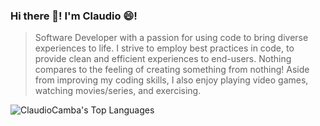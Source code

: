 ### Hi there 👋! I'm Claudio 😄!    

> Software Developer with a passion for using code to bring diverse experiences to life. I strive to employ best practices in code, to provide clean and efficient experiences to end-users. Nothing compares to the feeling of creating something from nothing! Aside from improving my coding skills, I also enjoy playing video games, watching movies/series, and exercising.

![ClaudioCamba's Top Languages](https://github-readme-stats.vercel.app/api/top-langs/?username=ClaudioCamba&theme=vision-friendly-dark&show_icons=true&hide_border=true&layout=compact)




<!--
**ClaudioCamba/ClaudioCamba** is a ✨ _special_ ✨ repository because its `README.md` (this file) appears on your GitHub profile.

Here are some ideas to get you started:

- 🔭 I’m currently working on ...
- 🌱 I’m currently learning ...
- 👯 I’m looking to collaborate on ...
- 🤔 I’m looking for help with ...
- 💬 Ask me about ...
- 📫 How to reach me: ...
- 😄 Pronouns: ...
- ⚡ Fun fact: ...
-->

